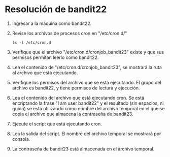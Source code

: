 # Resolución de bandit22

1. Ingresar a la máquina como bandit22.

2. Revise los archivos de procesos cron en "/etc/cron.d/"

    `ls -l /etc/cron.d`

3. Verifique que el archivo "/etc/cron.d/cronjob_bandit23" existe y que sus permisos permitan leerlo como bandit22.

4. Lea el contenido de "/etc/cron.d/cronjob_bandit23", se mostrará la ruta al archivo que está ejecutando.

5. Verifique los permisos del archivo que se está ejecutando. El grupo del archivo es bandit22, y tiene permisos de lectura y ejecución.

6. Lea el contenido del archivo que está ejecutando cron. Se está encriptando la frase "I am user bandit22" y el resultado (sin espacios, ni guión) se está utilizando como nombre del archivo temporal en el que se copia el archivo que almacena la contraseña de bandit23.

7. Ejecute el script que está ejecutando cron.

8. Lea la salida del script. El nombre del archivo temporal se mostrará por consola.

9. La contraseña de bandit23 está almacenada en el archivo temporal.